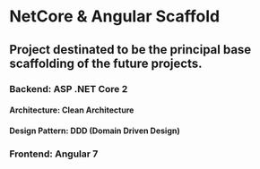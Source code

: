# NetCore & Angular  Scaffold
## Project destinated to be the principal base scaffolding of the future projects. 
### Backend: ASP .NET Core 2
#### Architecture: Clean Architecture
#### Design Pattern: DDD (Domain Driven Design)
### Frontend: Angular 7
